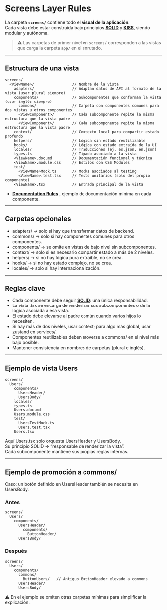 # Screens Layer Rules

La carpeta **`screens/`** contiene todo el **visual de la aplicación**.  
Cada vista debe estar construida bajo principios **[SOLID](solid-rules.md)** y **[KISS](solid-rules.md)**, siendo modular y autónoma.  

> ⚠️ Las carpetas de primer nivel en `screens/` corresponden a las vistas que carga la carpeta **`app/`** en el enrutado.

---

## Estructura de una vista
```
screens/
  <ViewName>/                 // Nombre de la vista
    adapters/                 // Adaptan datos de API al formato de la vista (usar plural siempre)
    components/               // Subcomponentes que conforman la vista (usar inglés siempre)
      commons/                // Carpeta con componentes comunes para dos vistas u otros componentes
      <ViewComponent>/        // Cada subcomponente repite la misma estructura que la vista padre
      <ViewComponent>/        // Cada subcomponente repite la misma estructura que la vista padre
    context/                  // Contexto local para compartir estado profundo
    helpers/                  // Lógica sin estado reutilizable
    hooks/                    // Lógica con estado extraída de la UI
    locales/                  // Traducciones (ej. es.json, en.json)
    types.ts                  // Tipado asociado a la vista
    <ViewName>.doc.md         // Documentación funcional y técnica
    <ViewName>.module.css     // Estilos con CSS Modules
    test/
      <ViewName>Mock.ts       // Mocks asociados al testing
      <ViewName>.test.tsx     // Tests unitarios (solo del propio componente)
    <ViewName>.tsx            // Entrada principal de la vista
```
- **[Documentation Rules](documentation-rules.md)** , ejemplo de documentación minima en cada componente.
---

## Carpetas opcionales
- adapters/ → solo si hay que transformar datos de backend.  
- commons/ -> solo si hay componentes comunes para otros componentes.
- components/ → se omite en vistas de bajo nivel sin subcomponentes.  
- context/ → solo si es necesario compartir estado a más de 2 niveles.  
- helpers/ → si no hay lógica pura extraíble, no se crea.  
- hooks/ → si no hay estado complejo, no se crea.  
- locales/ → solo si hay internacionalización.  

---

## Reglas clave
- Cada componente debe seguir **[SOLID](solid-rules.md)**: una única responsabilidad.  
- La vista <ViewName>.tsx se encarga de renderizar sus subcomponentes o de la lógica asociada a esa vista.  
- El estado debe elevarse al padre común cuando varios hijos lo necesiten.  
- Si hay más de dos niveles, usar context; para algo más global, usar zustand en services/.  
- Componentes reutilizables deben moverse a commons/ en el nivel más bajo posible.  
- Mantener consistencia en nombres de carpetas (plural e inglés).  

---

## Ejemplo de vista Users
```
screens/
  Users/
    components/
      UsersHeader/
      UsersBody/
    locales/
    types.ts
    Users.doc.md
    Users.module.css
    test/
      UsersTestMock.ts
      Users.test.tsx
    Users.tsx
```

Aquí Users.tsx solo orquesta UsersHeader y UsersBody.  
Su principio SOLID → “responsable de renderizar la vista”.  
Cada subcomponente mantiene sus propias reglas internas.

---

## Ejemplo de promoción a commons/

Caso: un botón definido en UsersHeader también se necesita en UsersBody.

### Antes
```
screens/
  Users/
    components/
      UsersHeader/
        components/
          ButtonHeader/
      UsersBody/
```

### Después
```
screens/
  Users/
    components/
      commons/
        ButtonUsers/   // Antiguo ButtonHeader elevado a commons
      UsersHeader/
      UsersBody/
```

⚠️ En el ejemplo se omiten otras carpetas mínimas para simplificar la explicación.
